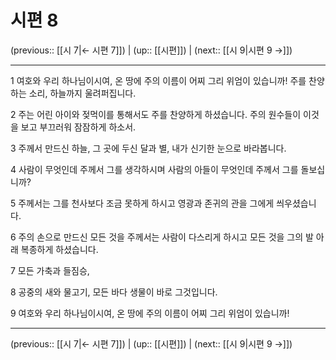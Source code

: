 # 시편 8

(previous:: [[시 7|← 시편 7]]) | (up:: [[시편]]) | (next:: [[시 9|시편 9 →]])

***




1 
여호와 우리 하나님이시여, 온 땅에 주의 이름이 어찌 그리 위엄이 있습니까! 주를 찬양하는 소리, 하늘까지 울려퍼집니다. 



2 
주는 어린 아이와 젖먹이를 통해서도 주를 찬양하게 하셨습니다. 주의 원수들이 이것을 보고 부끄러워 잠잠하게 하소서. 



3 
주께서 만드신 하늘, 그 곳에 두신 달과 별, 내가 신기한 눈으로 바라봅니다. 



4 
사람이 무엇인데 주께서 그를 생각하시며 사람의 아들이 무엇인데 주께서 그를 돌보십니까? 



5 
주께서는 그를 천사보다 조금 못하게 하시고 영광과 존귀의 관을 그에게 씌우셨습니다. 



6 
주의 손으로 만드신 모든 것을 주께서는 사람이 다스리게 하시고 모든 것을 그의 발 아래 복종하게 하셨습니다. 



7 
모든 가축과 들짐승, 



8 
공중의 새와 물고기, 모든 바다 생물이 바로 그것입니다. 



9 
여호와 우리 하나님이시여, 온 땅에 주의 이름이 어찌 그리 위엄이 있습니까!

***

(previous:: [[시 7|← 시편 7]]) | (up:: [[시편]]) | (next:: [[시 9|시편 9 →]])
